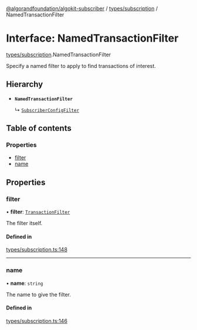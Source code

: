 [@algorandfoundation/algokit-subscriber](../README.md) / [types/subscription](../modules/types_subscription.md) / NamedTransactionFilter

# Interface: NamedTransactionFilter

[types/subscription](../modules/types_subscription.md).NamedTransactionFilter

Specify a named filter to apply to find transactions of interest.

## Hierarchy

- **`NamedTransactionFilter`**

  ↳ [`SubscriberConfigFilter`](types_subscription.SubscriberConfigFilter.md)

## Table of contents

### Properties

- [filter](types_subscription.NamedTransactionFilter.md#filter)
- [name](types_subscription.NamedTransactionFilter.md#name)

## Properties

### filter

• **filter**: [`TransactionFilter`](types_subscription.TransactionFilter.md)

The filter itself.

#### Defined in

[types/subscription.ts:148](https://github.com/algorandfoundation/algokit-subscriber-ts/blob/main/src/types/subscription.ts#L148)

___

### name

• **name**: `string`

The name to give the filter.

#### Defined in

[types/subscription.ts:146](https://github.com/algorandfoundation/algokit-subscriber-ts/blob/main/src/types/subscription.ts#L146)
